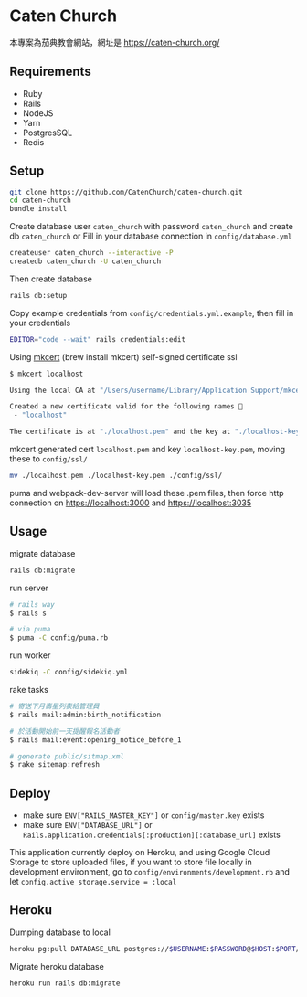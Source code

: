 # Caten Church

本專案為茄典教會網站，網址是 <https://caten-church.org/>

## Requirements

- Ruby
- Rails
- NodeJS
- Yarn
- PostgresSQL
- Redis

## Setup

```sh
git clone https://github.com/CatenChurch/caten-church.git
cd caten-church
bundle install
```

Create database user `caten_church` with password `caten_church` and create db `caten_church` or Fill in your database connection in `config/database.yml`

```sh
createuser caten_church --interactive -P
createdb caten_church -U caten_church
```

Then create database

```sh
rails db:setup
```

Copy example credentials from `config/credentials.yml.example`, then fill in your credentials

```sh
EDITOR="code --wait" rails credentials:edit
```

Using [mkcert](https://github.com/FiloSottile/mkcert) (brew install mkcert) self-signed certificate ssl

```sh
$ mkcert localhost

Using the local CA at "/Users/username/Library/Application Support/mkcert" ✨

Created a new certificate valid for the following names 📜
 - "localhost"

The certificate is at "./localhost.pem" and the key at "./localhost-key.pem" ✅
```

mkcert generated cert `localhost.pem` and key `localhost-key.pem`, moving these to `config/ssl/`

```sh
mv ./localhost.pem ./localhost-key.pem ./config/ssl/
```

puma and webpack-dev-server will load these .pem files, then force http connection on <https://localhost:3000> and <https://localhost:3035>

## Usage

migrate database

```sh
rails db:migrate
```

run server

```sh
# rails way
$ rails s

# via puma
$ puma -C config/puma.rb
```

run worker

```sh
sidekiq -C config/sidekiq.yml
```

rake tasks

```sh
# 寄送下月壽星列表給管理員
$ rails mail:admin:birth_notification

# 於活動開始前一天提醒報名活動者
$ rails mail:event:opening_notice_before_1

# generate public/sitmap.xml
$ rake sitemap:refresh
```

## Deploy

- make sure `ENV["RAILS_MASTER_KEY"]` or `config/master.key` exists
- make sure `ENV["DATABASE_URL"]` or `Rails.application.credentials[:production][:database_url]` exists

This application currently deploy on Heroku, and using Google Cloud Storage to store uploaded files, if you want to store file locally in development environment, go to `config/environments/development.rb` and let `config.active_storage.service = :local`

## Heroku

Dumping database to local

```sh
heroku pg:pull DATABASE_URL postgres://$USERNAME:$PASSWORD@$HOST:$PORT/$DB_NAME --app $APP_NAME
```

Migrate heroku database

```
heroku run rails db:migrate
```